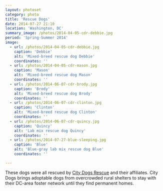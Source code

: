```yaml
---
layout: photoset
category: photo
title: 'Rescue Dogs'
date: 2014-07-27 21:10
location: 'Washington, DC'
summary_image: /photos/2014-04-05-cdr-debbie.jpg
period: 'Spring-Summer 2014'
image:
  - url: /photos/2014-04-05-cdr-debbie.jpg
    caption: 'Debbie'
    alt: 'Mixed-breed rescue dog Debbie'
    coordinates: ''
  - url: /photos/2014-04-05-cdr-mason.jpg
    caption: 'Mason'
    alt: 'Mixed-breed rescue dog Mason'
    coordinates: '' 
  - url: /photos/2014-06-07-cdr-brody.jpg
    caption: 'Brody'
    alt: 'Mixed-breed rescue dog Brody'
    coordinates: '' 
  - url: /photos/2014-06-07-cdr-clinton.jpg
    caption: 'Clinton'
    alt: 'Mixed-breed rescue dog Clinton'
    coordinates: ''   
  - url: /photos/2014-06-07-cdr-quincy.jpg
    caption: 'Quincy'
    alt: 'Lab mix rescue dog Quincy'
    coordinates: ''   
  - url: /photos/2014-07-27-blue-sleeping.jpg
    caption: 'Blue'
    alt: 'Blue-gray lab mix rescue dog Blue'
    coordinates: ''        

---
```


These dogs were all rescued by [City Dogs Rescue](http://www.citydogsrescuedc.org/) and their affiliates. City Dogs brings adoptable dogs from overcrowded rural shelters to stay with their DC-area foster network until they find permanent homes.